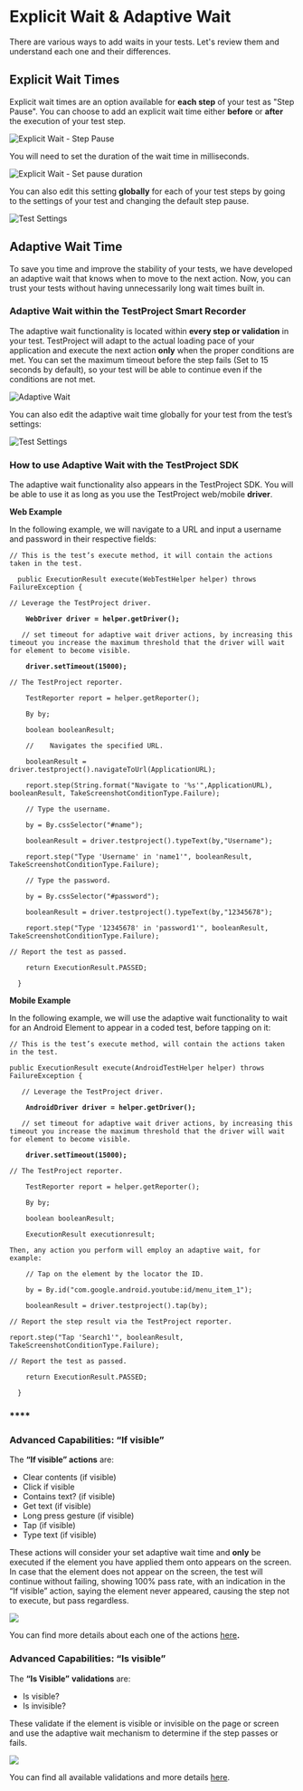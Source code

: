 # Explicit Wait & Adaptive Wait

There are various ways to add waits in your tests. Let's review them and understand each one and their differences.

## **Explicit Wait Times**

Explicit wait times are an option available for **each step** of your test as "Step Pause". You can choose to add an explicit wait time either **before** or **after** the execution of your test step.

![Explicit Wait - Step Pause](../.gitbook/assets/explicit-wait.png)

You will need to set the duration of the wait time in milliseconds.

![Explicit Wait - Set pause duration](../.gitbook/assets/explicit-wait-set-time.png)

You can also edit this setting **globally** for each of your test steps by going to the settings of your test and changing the default step pause.

![Test Settings](../.gitbook/assets/test-settings.png)

## **Adaptive Wait Time**

To save you time and improve the stability of your tests, we have developed an adaptive wait that knows when to move to the next action. Now, you can trust your tests without having unnecessarily long wait times built in.

### **Adaptive Wait within the TestProject Smart Recorder**

The adaptive wait functionality is located within **every step or validation** in your test. TestProject will adapt to the actual loading pace of your application and execute the next action **only** when the proper conditions are met. You can set the maximum timeout before the step fails (Set to 15 seconds by default), so your test will be able to continue even if the conditions are not met.

![Adaptive Wait](../.gitbook/assets/adaptive-waits.png)

You can also edit the adaptive wait time globally for your test from the test’s settings:

![Test Settings](../.gitbook/assets/test-settings.png)

### **How to use Adaptive Wait with the TestProject SDK**

The adaptive wait functionality also appears in the TestProject SDK. You will be able to use it as long as you use the TestProject web/mobile **driver**.

**Web Example**

In the following example, we will navigate to a URL and input a username and password in their respective fields:

`// This is the test’s execute method, it will contain the actions taken in the test.`

`  public ExecutionResult execute(WebTestHelper helper) throws FailureException {`

`// Leverage the TestProject driver.`

**`    WebDriver driver = helper.getDriver();`**

`   // set timeout for adaptive wait driver actions, by increasing this timeout you increase the maximum threshold that the driver will wait for element to become visible.`

**`    driver.setTimeout(15000);`**

`// The TestProject reporter.`

`    TestReporter report = helper.getReporter();`

`    By by;`

`    boolean booleanResult;`

`    //    Navigates the specified URL.`

`    booleanResult = driver.testproject().navigateToUrl(ApplicationURL);`

`    report.step(String.format("Navigate to '%s'",ApplicationURL), booleanResult, TakeScreenshotConditionType.Failure);`

`    // Type the username.`

`    by = By.cssSelector("#name");`

`    booleanResult = driver.testproject().typeText(by,"Username");`

`    report.step("Type 'Username' in 'name1'", booleanResult, TakeScreenshotConditionType.Failure);`

`    // Type the password.`

`    by = By.cssSelector("#password");`

`    booleanResult = driver.testproject().typeText(by,"12345678");`

`    report.step("Type '12345678' in 'password1'", booleanResult, TakeScreenshotConditionType.Failure);`

`// Report the test as passed.`

`    return ExecutionResult.PASSED;`

`  }`

**Mobile Example**

In the following example, we will use the adaptive wait functionality to wait for an Android Element to appear in a coded test, before tapping on it:

`// This is the test’s execute method, will contain the actions taken in the test.`

`public ExecutionResult execute(AndroidTestHelper helper) throws FailureException {`

`   // Leverage the TestProject driver.`

**`    AndroidDriver driver = helper.getDriver();`**

`   // set timeout for adaptive wait driver actions, by increasing this timeout you increase the maximum threshold that the driver will wait for element to become visible.`

**`    driver.setTimeout(15000);`**

`// The TestProject reporter.`

`    TestReporter report = helper.getReporter();`

`    By by;`

`    boolean booleanResult;`

`    ExecutionResult executionresult;`

`Then, any action you perform will employ an adaptive wait, for example:`

`    // Tap on the element by the locator the ID.`

`    by = By.id("com.google.android.youtube:id/menu_item_1");`

`    booleanResult = driver.testproject().tap(by);`

`// Report the step result via the TestProject reporter.`

`report.step("Tap 'Search1'", booleanResult, TakeScreenshotConditionType.Failure);`

`// Report the test as passed.`

`    return ExecutionResult.PASSED;`

`  }`

### ****

### **Advanced Capabilities: “If visible”**

The **“If visible” actions** are:

* Clear contents (if visible)
* Click if visible
* Contains text? (if visible)
* Get text (if visible)
* Long press gesture (if visible)
* Tap (if visible)
* Type text (if visible)

These actions will consider your set adaptive wait time and **only** be executed if the element you have applied them onto appears on the screen. In case that the element does not appear on the screen, the test will continue without failing, showing 100% pass rate, with an indication in the “If visible” action, saying the element never appeared, causing the step not to execute, but pass regardless.

![](../.gitbook/assets/if-visible-action.png)



You can find more details about each one of the actions [here](https://docs.testproject.io/testproject-addons/available-addons/visible-elements-operations-addon#available-actions)**.**

### **Advanced Capabilities: “Is visible”**

The **“Is Visible”** **validations** are:

* Is visible?
* Is invisible?

These validate if the element is visible or invisible on the page or screen and use the adaptive wait mechanism to determine if the step passes or fails.

![](../.gitbook/assets/is-visible-actions.png)

You can find all available validations and more details [here](https://docs.testproject.io/getting-started/available-validations).
